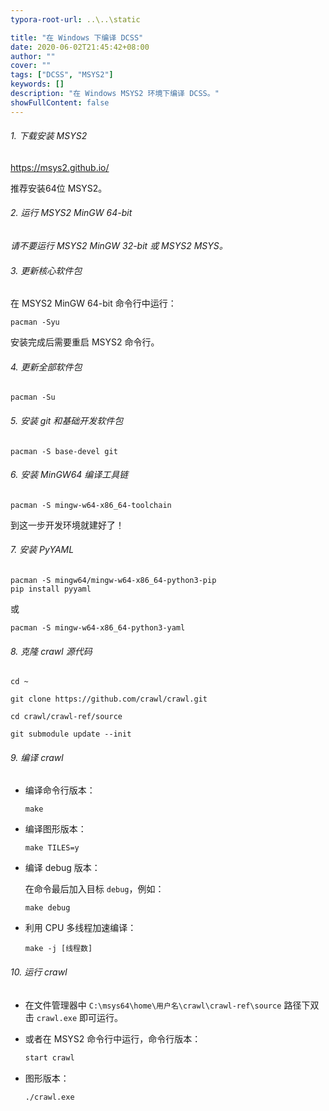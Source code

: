 ```yaml
---
typora-root-url: ..\..\static

title: "在 Windows 下编译 DCSS"
date: 2020-06-02T21:45:42+08:00
author: ""
cover: ""
tags: ["DCSS", "MSYS2"]
keywords: []
description: "在 Windows MSYS2 环境下编译 DCSS。"
showFullContent: false
---
```

###### 1. 下载安装 MSYS2

   https://msys2.github.io/

   推荐安装64位 MSYS2。

###### 2. 运行 MSYS2 MinGW 64-bit

   *请不要运行 MSYS2 MinGW 32-bit 或 MSYS2 MSYS。*

###### 3. 更新核心软件包

   在 MSYS2 MinGW 64-bit 命令行中运行：

   ```bash/shell
   pacman -Syu
   ```

   安装完成后需要重启 MSYS2 命令行。

###### 4. 更新全部软件包

   ```bash/shell
   pacman -Su
   ```

###### 5. 安装 git 和基础开发软件包

   ```bash/shell
   pacman -S base-devel git
   ```

###### 6. 安装 MinGW64 编译工具链

   ```bash/shell
   pacman -S mingw-w64-x86_64-toolchain
   ```

   到这一步开发环境就建好了！

###### 7. 安装 PyYAML

   ```bash/shell
   pacman -S mingw64/mingw-w64-x86_64-python3-pip
   pip install pyyaml
   ```

   或

   ```bash/shell
   pacman -S mingw-w64-x86_64-python3-yaml
   ```

###### 8. 克隆 crawl 源代码

   ```bash/shell
   cd ~
   
   git clone https://github.com/crawl/crawl.git
   
   cd crawl/crawl-ref/source
   
   git submodule update --init
   ```

###### 9. 编译 crawl

   - 编译命令行版本：

      ```bash/shell
      make
      ```

   - 编译图形版本：

      ```bash/shell
      make TILES=y
      ```

   - 编译 debug 版本：

      在命令最后加入目标 `debug`，例如：

      ```bash/shell
      make debug
      ```

   - 利用 CPU 多线程加速编译：

      ```bash/shell
      make -j [线程数]
      ```

###### 10. 运行 crawl
   - 在文件管理器中 `C:\msys64\home\用户名\crawl\crawl-ref\source` 路径下双击 `crawl.exe` 即可运行。

   - 或者在 MSYS2 命令行中运行，命令行版本：

      ```sh
      start crawl
      ```

   - 图形版本：

      ```sh
      ./crawl.exe
      ```

